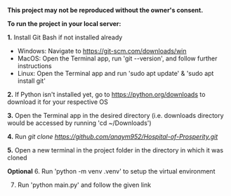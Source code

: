**This project may not be reproduced without the owner's consent.**

**To run the project in your local server:**

**1.** Install Git Bash if not installed already
   - Windows: Navigate to https://git-scm.com/downloads/win
   - MacOS: Open the Terminal app, run 'git --version', and follow further instructions
   - Linux: Open the Terminal app and run 'sudo apt update' & 'sudo apt install git'

**2.** If Python isn't installed yet, go to https://python.org/downloads to download it for your respective OS

**3.** Open the Terminal app in the desired directory (i.e. downloads directory would be accessed by running 'cd ~/Downloads')

**4.** Run *git clone https://github.com/anaym952/Hospital-of-Prosperity.git*

**5.** Open a new terminal in the project folder in the directory in which it was cloned

****Optional****
6. Run 'python -m venv .venv' to setup the virtual environment

7. Run 'python main.py' and follow the given link
